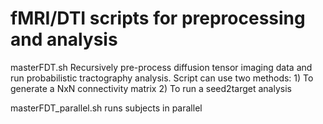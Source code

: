 # fMRI/DTI scripts for preprocessing and analysis

masterFDT.sh
Recursively pre-process diffusion tensor imaging data and run probabilistic tractography analysis. 
Script can use two methods:
    1) To generate a NxN connectivity matrix
    2) To run a seed2target analysis

masterFDT_parallel.sh runs subjects in parallel

